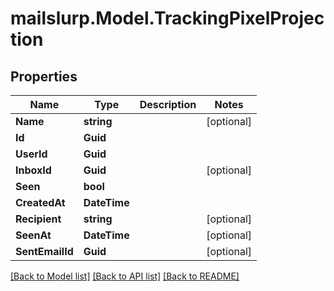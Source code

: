 # mailslurp.Model.TrackingPixelProjection
## Properties

Name | Type | Description | Notes
------------ | ------------- | ------------- | -------------
**Name** | **string** |  | [optional] 
**Id** | **Guid** |  | 
**UserId** | **Guid** |  | 
**InboxId** | **Guid** |  | [optional] 
**Seen** | **bool** |  | 
**CreatedAt** | **DateTime** |  | 
**Recipient** | **string** |  | [optional] 
**SeenAt** | **DateTime** |  | [optional] 
**SentEmailId** | **Guid** |  | [optional] 

[[Back to Model list]](../README#documentation-for-models) [[Back to API list]](../README#documentation-for-api-endpoints) [[Back to README]](../README)

